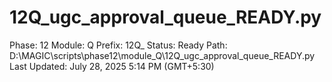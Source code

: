 # 12Q_ugc_approval_queue_READY.py

Phase: 12
Module: Q
Prefix: 12Q_
Status: Ready
Path: D:\MAGIC\scripts\phase12\module_Q\12Q_ugc_approval_queue_READY.py
Last Updated: July 28, 2025 5:14 PM (GMT+5:30)
